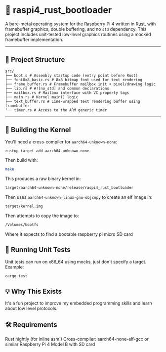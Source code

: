 
# 🧵 raspi4_rust_bootloader

A bare-metal operating system for the Raspberry Pi 4 written in [Rust](https://www.rust-lang.org/), with framebuffer graphics, double buffering, and no `std` dependency. This project includes unit-tested low-level graphics routines using a mocked framebuffer implementation.

---

## 📁 Project Structure

```
src/
├── boot.s # Assembly startup code (entry point before Rust)
├── font8x8_basic.rs # 8x8 bitmap font used for text rendering
├── frame_buffer.rs # Framebuffer mailbox init + pixel/drawing logic
├── lib.rs # #![no_std] and common declarations
├── mailbox.rs # Mailbox interface with VC property tags
├── main.rs # Kernel main() logic
├── text_buffer.rs # Line-wrapped text rendering buffer using framebuffer
└── timer.rs # Access to the ARM generic timer
```

---

## 🚀 Building the Kernel

You'll need a cross-compiler for `aarch64-unknown-none`:

```bash
rustup target add aarch64-unknown-none
```

Then build with:

```bash
make
```

This produces a raw binary kernel in:

```bash
target/aarch64-unknown-none/release/raspi4_rust_bootloader
```

Then uses `aarch64-unknown-linux-gnu-objcopy` to create an elf image in:

```bash
target/kernel.img
```

Then attempts to copy the image to:

```bash
/Volumes/bootfs
```

Where it expects to find a bootable raspberry pi micro SD card

## 🧪 Running Unit Tests

Unit tests can run on x86_64 using mocks, just don't specify a target. Example:

```bash
cargo test
```

## 💡 Why This Exists

It's a fun project to improve my embedded programming skills and learn about low level protocols.

## 🛠 Requirements

Rust nightly (for inline asm!)
Cross-compiler: aarch64-none-elf-gcc or similar
Raspberry Pi 4 Model B with SD card
